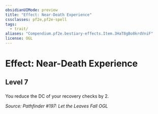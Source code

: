 ```yaml
---
obsidianUIMode: preview
title: "Effect: Near-Death Experience"
cssclasses: pf2e,pf2e-spell
tags:
  - trait/
aliases: "Compendium.pf2e.bestiary-effects.Item.3HaT8gBo8krdVniF"
license: OGL
---
```

# Effect: Near-Death Experience
## Level 7
### 






You reduce the DC of your recovery checks by 2.

*Source: Pathfinder #197: Let the Leaves Fall*
*OGL*